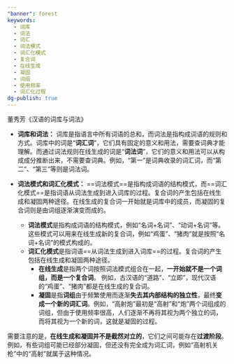 ```yaml
---
"banner": forest
keywords:
  - 词库
  - 词法
  - 词汇
  - 词法模式
  - 词汇化模式
  - 复合词
  - 在线生成
  - 凝固
  - 词组
  - 使用频率
  - 词汇化过程
dg-publish: true
---
```

董秀芳《汉语的词库与词法》
- **词库和词法：** 词库是指语言中所有词语的总和，而词法是指构成词语的规则和方式。词库中的词是“**词汇词**”，它们具有固定的意义和用法，需要查词典才能理解。而通过词法规则在线生成的词是“**词法词**”，它们的意义和用法可以从构成成分推断出来，不需要查词典。例如，“第一”是词典收录的词汇词，而“第二”、“第三”等则是词法词。
    
- **词法模式和词汇化模式：** ==词法模式==是指构成词语的结构模式，而==词汇化模式==是指词语从词法生成到进入词库的过程。复合词的产生包括在线生成和凝固两种途径。在线生成的复合词一开始就是词库中的成员，而凝固的复合词则是由词组逐渐演变而成的。
	- **词法模式**是指构成词语的结构模式，例如“名词+名词”、“动词+名词”等。这些模式可以用来在线生成新的复合词，例如“鸡蛋”、“猪肉”就是按照“名词+名词”的模式构成的。
	- **词汇化模式**是指词语==从词法生成到进入词库==的过程。复合词的产生包括在线生成和凝固两种途径。
		- **在线生成**是指两个词按照词法模式组合在一起，**一开始就不是一个词组，而是一个复合词**。 例如，古汉语的“道路”、“立即”，现代汉语的“鸡蛋”、“猪肉”都是在线生成的复合词。
		- **凝固**是指**词组**由于频繁使用而逐渐**失去其内部结构的独立性**，最终**变成一个新的词汇词**。例如，“高射炮”最初是“高射”和“炮”两个词组成的词组，但由于使用频率很高，人们逐渐不再将其视为两个独立的词，而将其视为一个新的词，这就是凝固的过程。

需要注意的是，**在线生成和凝固并不是截然对立的**，它们之间可能存在**过渡阶段**。例如，有些词组可能已经部分凝固，但还没有完全成为词汇词，例如“高射机关枪”中的“高射”就属于这种情况。
